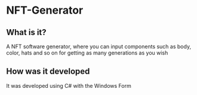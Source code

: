 # NFT-Generator

<h2>What is it?</h2>
A NFT software generator, where you can input components such as body, color, hats and so on for getting as many generations as you wish

<h2>How was it developed</h2>
It was developed using C# with the Windows Form
